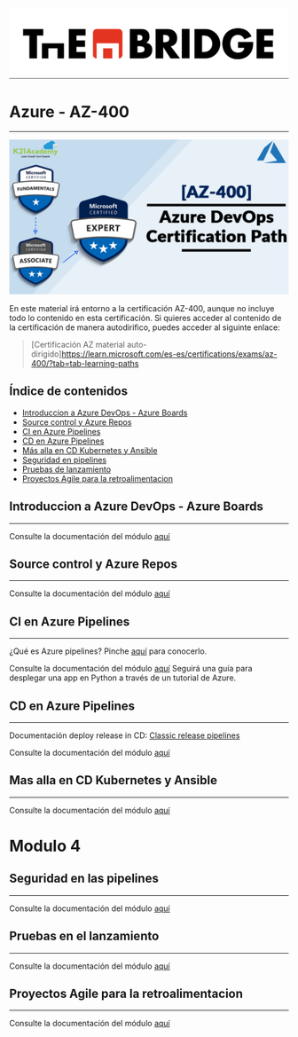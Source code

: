 ![](../../img/TheBridge_logo.png)

# Azure - AZ-400

---

![img.png](img/Az400.png)

En este material irá entorno a la certificación AZ-400, aunque no incluye todo lo contenido en esta certificación. 
Si quieres acceder al contenido de la certificación de manera autodirifico, puedes acceder al siguinte enlace:

> [Certificación AZ material auto-dirigido]https://learn.microsoft.com/es-es/certifications/exams/az-400/?tab=tab-learning-paths

## Índice de contenidos

- [Introduccion a Azure DevOps - Azure Boards](#introduccion-a-azure-devops---azure-boards)
- [Source control y Azure Repos](#source-control-y-azure-repos)
- [CI en Azure Pipelines](#ci-en-azure-pipelines)
- [CD en Azure Pipelines](#cd-en-azure-pipelines)
- [Más alla en CD Kubernetes y Ansible](#mas-alla-en-cd-kubernetes-y-ansible)
- [Seguridad en pipelines](#seguridad-en-las-pipelines)
- [Pruebas de lanzamiento](#pruebas-en-el-lanzamiento)
- [Proyectos Agile para la retroalimentacion](#proyectos-agile-para-la-retroalimentacion)

## Introduccion a Azure DevOps - Azure Boards
***

Consulte la documentación del módulo [aquí](https://docs.google.com/presentation/d/1S4K0Sv1Z9LUEFW3cjnlz7NSFx4aQ9h6jOHeisbquzjw/edit?usp=share_link)

## Source control y Azure Repos
***

Consulte la documentación del módulo [aquí](https://docs.google.com/presentation/d/1y5DGpQ7UbmXhJvSf8cqfYnj0OKe54732ATvdONq-eZg/edit?usp=share_link)

## CI en Azure Pipelines
***

¿Qué es Azure pipelines? Pinche [aquí](https://learn.microsoft.com/es-es/azure/devops/pipelines/get-started/what-is-azure-pipelines?view=azure-devops) para conocerlo.

Consulte la documentación del módulo [aquí](https://learn.microsoft.com/es-es/azure/devops/pipelines/ecosystems/python-webapp?view=azure-devops)
Seguirá una guía para desplegar una app en Python a través de un tutorial de Azure.


## CD en Azure Pipelines
***

Documentación deploy release in CD: [Classic release pipelines](https://www.golinuxcloud.com/deploy-web-app-ci-cd-pipeline-azure-devops/#Step_01_%E2%80%93_Deploy_Azure_WebApp_for_CICD_Pipeline)

Consulte la documentación del módulo [aquí](https://docs.google.com/presentation/d/15quCo8bVYdVWssVWgPi8drIDd3worGajROzdRDMO9jw/edit#slide=id.p1)

## Mas alla en CD Kubernetes y Ansible
***

Consulte la documentación del módulo [aquí](https://learn.microsoft.com/en-us/azure/aks/devops-pipeline?pivots=pipelines-yaml)

# Modulo 4

## Seguridad en las pipelines 
***

Consulte la documentación del módulo [aquí](https://docs.google.com/presentation/d/1hy9rOovui--cM_13uVzt7HlvJWAQ-YRj/edit?usp=share_link&ouid=102384283797243178688&rtpof=true&sd=true)

## Pruebas en el lanzamiento
***

Consulte la documentación del módulo [aquí](https://docs.google.com/presentation/d/14tw32F3mEhAlgzsGylwns4rHb7QHELaX/edit?usp=share_link&ouid=102384283797243178688&rtpof=true&sd=true)

## Proyectos Agile para la retroalimentacion
***

Consulte la documentación del módulo [aquí](https://docs.google.com/presentation/d/1e4aUeqiK-Ujd0-7FvxMUxhmTnrKb7YrV/edit?usp=share_link&ouid=102384283797243178688&rtpof=true&sd=true)

